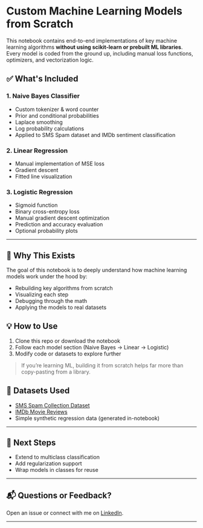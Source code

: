 # Custom Machine Learning Models from Scratch

This notebook contains end-to-end implementations of key machine learning algorithms **without using scikit-learn or prebuilt ML libraries**. Every model is coded from the ground up, including manual loss functions, optimizers, and vectorization logic.

## ✅ What's Included

### 1. Naive Bayes Classifier
- Custom tokenizer & word counter
- Prior and conditional probabilities
- Laplace smoothing
- Log probability calculations
- Applied to SMS Spam dataset and IMDb sentiment classification

### 2. Linear Regression
- Manual implementation of MSE loss
- Gradient descent
- Fitted line visualization

### 3. Logistic Regression
- Sigmoid function
- Binary cross-entropy loss
- Manual gradient descent optimization
- Prediction and accuracy evaluation
- Optional probability plots

---

## 🧠 Why This Exists

The goal of this notebook is to deeply understand how machine learning models work under the hood by:
- Rebuilding key algorithms from scratch
- Visualizing each step
- Debugging through the math
- Applying the models to real datasets

## 💡 How to Use

1. Clone this repo or download the notebook
2. Follow each model section (Naive Bayes → Linear → Logistic)
3. Modify code or datasets to explore further

> If you’re learning ML, building it from scratch helps far more than copy-pasting from a library.

## 📂 Datasets Used
- [SMS Spam Collection Dataset](https://archive.ics.uci.edu/ml/datasets/sms+spam+collection)
- [IMDb Movie Reviews](https://ai.stanford.edu/~amaas/data/sentiment/)
- Simple synthetic regression data (generated in-notebook)

---

## 🚀 Next Steps

- Extend to multiclass classification
- Add regularization support
- Wrap models in classes for reuse

---

## 📬 Questions or Feedback?
Open an issue or connect with me on [LinkedIn](your-linkedin-url-here).

---
